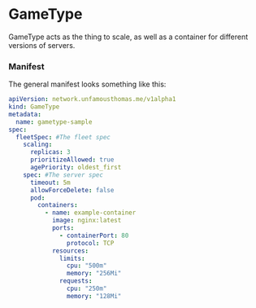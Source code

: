# GameType

GameType acts as the thing to scale, as well as a container for different versions of servers.

### Manifest

The general manifest looks something like this:
```yaml
apiVersion: network.unfamousthomas.me/v1alpha1
kind: GameType
metadata:
  name: gametype-sample
spec:
  fleetSpec: #The fleet spec
    scaling:
      replicas: 3
      prioritizeAllowed: true
      agePriority: oldest_first
    spec: #The server spec
      timeout: 5m
      allowForceDelete: false
      pod:
        containers:
          - name: example-container
            image: nginx:latest
            ports:
              - containerPort: 80
                protocol: TCP
            resources:
              limits:
                cpu: "500m"
                memory: "256Mi"
              requests:
                cpu: "250m"
                memory: "128Mi"
```

